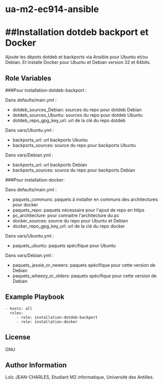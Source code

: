 # ua-m2-ec914-ansible

##Installation dotdeb backport et Docker
=========

Ajoute les dépots dotdeb et backports via Ansible pour Ubuntu et/ou Debian. Et installe Docker pour Ubuntu et Debian version 32 et 64bits.

Role Variables
--------------

###Pour  installation-dotdeb-backport :

Dans defaults/main.yml :
- dotdeb_sources_Debian: sources du repo pour dotdeb Debian
- dotdeb_sources_Ubuntu: sources du repo pour dotdeb Ubuntu
- dotdeb_repo_gpg_key_url: url de la clé du repo dotdeb

Dans vars/Ubuntu.yml :
- backports_url: url backports Ubuntu
- backports_sources: source du repo pour backports Ubuntu

Dans vars/Debian.yml :
- backports_url: url backports Debian
- backports_sources: source du repo pour backports Debian


###Pour  installation-docker:

Dans defaults/main.yml :
- paquets_communs: paquets à installer en communs des architectures pour docker
- paquets_repo: paquets nécessaire pour l'ajout de repo en https
- pc_architecture: pour connaitre l'architecture du pc
- docker_sources: source du repo pour Ubuntu et Debian
- docker_repo_gpg_key_url: url de la clé du repo docker

Dans vars/Ubuntu.yml :
- paquets_ubuntu: paquets spécifique pour Ubuntu

Dans vars/Debian.yml :
- paquets_jessie_or_newers: paquets spécifique pour cette version de Debian
- paquets_wheezy_or_olders: paquets spécifique pour cette version de Debian

Example Playbook
----------------

    - hosts: all
      roles:
         - role: installation-dotdeb-backport
         - role: installation-docker

License
-------
GNU

Author Information
------------------

Loïc JEAN-CHARLES, Etudiant M2 informatique, Université des Antilles.

